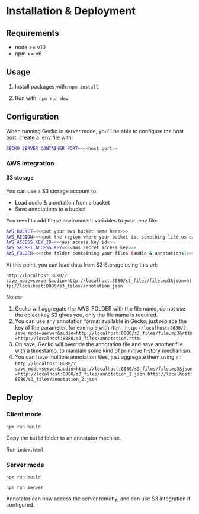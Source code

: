 # Installation & Deployment

## Requirements

* node >= v10
* npm  >= v6

## Usage

1. Install packages with: `npm install`

2. Run with: `npm run dev`

## Configuration

When running Gecko in server mode, you'll be able to configure the host port, create a .env file with:

```bash
GECKO_SERVER_CONTAINER_PORT=<<<host port>>
```

### AWS integration

#### S3 storage

You can use a S3 storage account to:

* Load audio & annotation from a bucket
* Save annotations to a bucket

You need to add these environment variables to your .env file:

```bash
AWS_BUCKET=<<<put your aws bucket name here>>>
AWS_REGION=<<<put the region where your bucket is, something like us-east-3>>>
AWS_ACCESS_KEY_ID=<<<aws access key id>>>
AWS_SECRET_ACCESS_KEY=<<<aws secret access key>>>
AWS_FOLDER=<<<the folder containing your files (audio & annotations)>>>
```

At this point, you can load data from S3 Storage using this url:

`http://localhost:8080/?save_mode=server&audio=http://localhost:8080/s3_files/file.mp3&json=http://localhost:8080/s3_files/annotation.json`

Notes:

1. Gecko will aggregate the AWS_FOLDER with the file name, do not use the object key S3 gives you, only the file name is required.
2. You can use any annotation format available in Gecko, just replace the key of the parameter, for exemple with rttm : `http://localhost:8080/?save_mode=server&audio=http://localhost:8080/s3_files/file.mp3&rttm=http://localhost:8080/s3_files/annotation.rttm`
3. On save, Gecko will override the annotation file and save another file with a timestamp, to maintain some kind of primitive history mechanism.
4. You can have multiple annotation files, just aggregate them using `;` : `http://localhost:8080/?save_mode=server&audio=http://localhost:8080/s3_files/file.mp3&json=http://localhost:8080/s3_files/annotation_1.json;http://localhost:8080/s3_files/annotation_2.json`

## Deploy

### Client mode

`npm run build`

Copy the `build` folder to an annotator machine.

Run `index.html`

### Server mode

`npm run build`

`npm run server`

Annotator can now access the server remotly, and can use S3 integration if configured.
